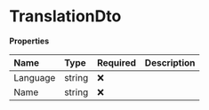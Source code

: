 # TranslationDto

**Properties**

| Name     | Type   | Required | Description |
| :------- | :----- | :------- | :---------- |
| Language | string | ❌       |             |
| Name     | string | ❌       |             |

<!-- This file was generated by liblab | https://liblab.com/ -->
